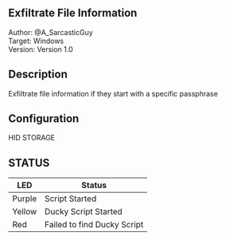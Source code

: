 ## Exfiltrate File Information

Author: @A_SarcasticGuy     
Target: Windows     
Version: Version 1.0

## Description

Exfiltrate file information if they start with a specific passphrase

## Configuration

HID STORAGE

## STATUS

| LED              | Status                                |
| ---------------- | ------------------------------------- |
| Purple           | Script Started                        |
| Yellow           | Ducky Script Started                  |
| Red              | Failed to find Ducky Script           |
